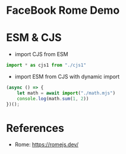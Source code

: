 FaceBook Rome Demo
==================


# ESM & CJS

* import CJS from ESM

```javascript
import * as cjs1 from "./cjs1"
```

* import ESM from CJS with dynamic import

```javascript
(async () => {
    let math = await import("./math.mjs")
    console.log(math.sum(1, 2))
})();
```

# References

* Rome: https://romejs.dev/
